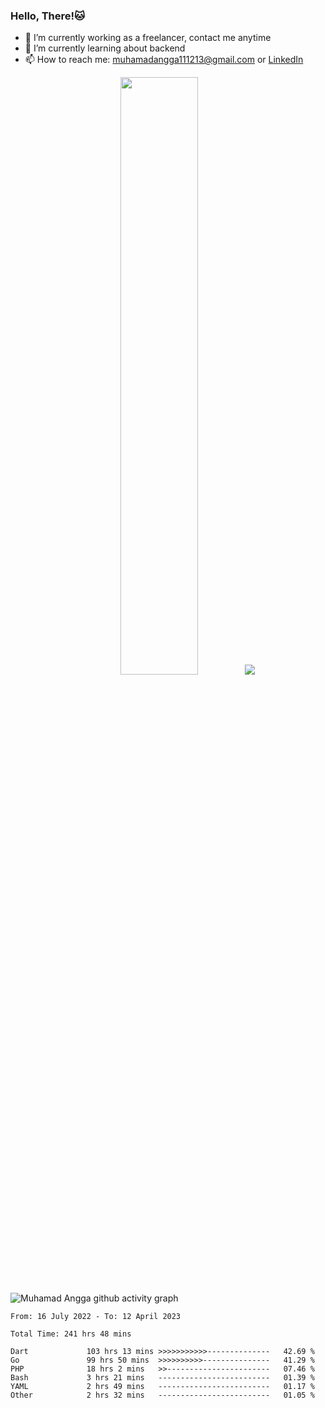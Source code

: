 
### Hello, There!🐱

- 🔭 I’m currently working as a freelancer, contact me anytime
- 🌱 I’m currently learning about backend
- 📫 How to reach me: [muhamadangga111213@gmail.com](mailto:muhamadangga111213@gmail.com) or [LinkedIn](https://www.linkedin.com/in/muhamad-angga)

<p align="center">
    <img width="49.5%" src="https://github-readme-stats.vercel.app/api?username=muhangga&count_private=true&theme=ocean_dark&show_icons=true" />
    &nbsp;
    <img src="https://github-readme-stats.vercel.app/api/top-langs/?username=muhangga&langs_count=8&layout=compact&theme=ocean_dark&show_icons=true" />
</p>

![Muhamad Angga github activity graph](https://github-readme-activity-graph.cyclic.app/graph?username=muhangga&custom_title=Angga&color=708090&theme=github-dark)


<!--START_SECTION:waka-->

```text
From: 16 July 2022 - To: 12 April 2023

Total Time: 241 hrs 48 mins

Dart             103 hrs 13 mins >>>>>>>>>>>--------------   42.69 %
Go               99 hrs 50 mins  >>>>>>>>>>---------------   41.29 %
PHP              18 hrs 2 mins   >>-----------------------   07.46 %
Bash             3 hrs 21 mins   -------------------------   01.39 %
YAML             2 hrs 49 mins   -------------------------   01.17 %
Other            2 hrs 32 mins   -------------------------   01.05 %
```

<!--END_SECTION:waka-->
